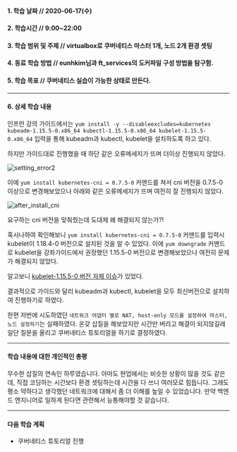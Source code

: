 #### 1. 학습 날짜 // 2020-06-17(수)

#### 2. 학습시간 // 9:00~22:00

#### 3. 학습 범위 및 주제 // virtualbox로 쿠버네티스 마스터 1개, 노드 2개 환경 셋팅

#### 4. 동료 학습 방법 // eunhkim님과 ft_services의 도커파일 구성 방법을 탐구함.

#### 5. 학습 목표 // 쿠버네티스 실습이 가능한 상태로 만든다.

---

#### 6. 상세 학습 내용

인프런 강의 가이드에서는 `yum install -y --disableexcludes=kubernetes kubeadm-1.15.5-0.x86_64 kubectl-1.15.5-0.x86_64 kubelet-1.15.5-0.x86_64` 입력을 통해
kubeadm과 kubectl, kubelet을 설치하도록 하고 있다.

하지만 가이드대로 진행했을 때 하단 같은 오류메세지가 뜨며 더이상 진행되지 않았다.

![setting_error2](https://user-images.githubusercontent.com/54612343/85218608-c5bb9680-b3d6-11ea-8dd7-aeac8b9c9198.JPG)

이에 `yum install kubernetes-cni = 0.7.5-0` 커맨드를 쳐서 cni 버전을 0.7.5-0 이상으로 변경해보았으나 아래와 같은 오류메세지가 뜨며 여전히 잘 진행되지 않았다.

![after_install_cni](https://user-images.githubusercontent.com/54612343/85218661-4084b180-b3d7-11ea-96b6-5f6d5494ca83.JPG)

요구하는 cni 버전을 맞춰줬는데 도대체 왜 해결되지 않는가?!

혹시나하여 확인해보니 `yum install kubernetes-cni = 0.7.5-0` 커맨드를 입력시 kubelet이 1.18.4-0 버전으로 설치된 것을 알 수 있었다. 이에 `yum downgrade` 커맨드로 kubelet을 강좌가이드에서 권장했던 1.15.5-0 버전으로 변경해보았으나 여전히 문제가 해결되지 않았다.

알고보니 [kubelet-1.15.5-0 버전 자체 이슈](https://github.com/kubernetes/kubernetes/issues/92242)가 있었다.

결과적으로 가이드와 달리 kubeadm과 kubectl, kubelet을 모두 최신버전으로 설치하여 진행하기로 하였다.

한편 저번에 시도하였던 `네트워크 어댑터 별로 NAT, host-only 모드를 설정하여 마스터, 노드 설정하기`는 실패하였다. 온갖 삽질을 해보았지만 시간만 버리고 해결이 되지않길래 일단 질문을 올리고 쿠버네티스 튜토리얼을 하기로 결정하였다.

---

#### 학습 내용에 대한 개인적인 총평

무수한 삽질의 연속인 하루였습니다. 아마도 현업에서는 비슷한 상황이 많을 것도 같은데, 직접 코딩하는 시간보다 환경 셋팅하는데 시간을 다 쓰니 여러모로 힘듭니다.
그래도 평소 약하다고 생각했던 네트워크에 대해서 좀 더 이해를 높일 수 있었습니다. 만약 백엔드 엔지니어로 일하게 된다면 관련해서 능통해야할 것 같습니다.

---

#### 다음 학습 계획

- 쿠버네티스 튜토리얼 진행
